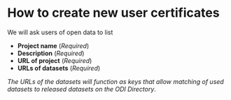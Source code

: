 # How to create new user certificates

We will ask users of open data to list

* **Project name** (*Required*)
* **Description** (*Required*)
* **URL of project** (*Required*)
* **URLs of datasets** (*Required*)

*The URLs of the datasets will function as keys that allow matching of used datasets to released datasets on the ODI Directory*.
